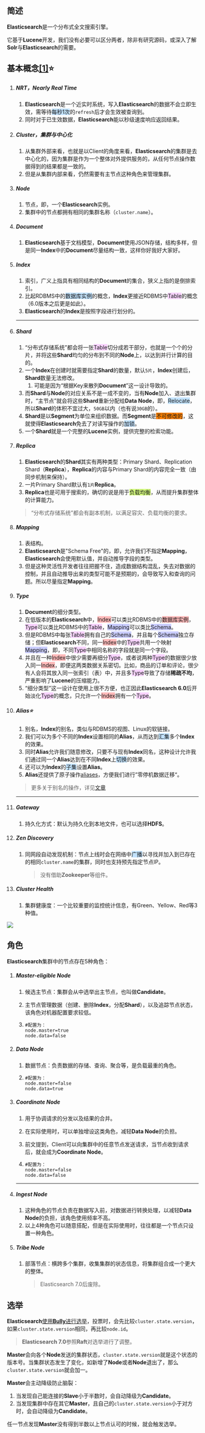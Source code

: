 ## 简述

**Elasticsearch**是一个分布式全文搜索引擎。

它基于**Lucene**开发，我们没有必要可以区分两者，除非有研究源码，或深入了解**Solr**与**Elasticsearch**的需要。



## 基本概念[[1]](https://www.cnblogs.com/duanxz/p/10108296.html)⭐

1. ##### NRT，Nearly Real Time

   1. **Elasticsearch**是一个近实时系统，写入**Elasticsearch**的数据不会立即生效，需等待<span style=background:#c2e2ff>每秒1次</span>的`refresh`后才会生效被查询到。
   2. 同时对于已生效数据，**Elasticsearch**能以秒级速度响应返回结果。

2. ##### Cluster，集群与中心化

   1. 从集群外部来看，也就是以Client的角度来看，**Elasticsearch**的集群是去中心化的，因为集群是作为一个整体对外提供服务的，从任何节点操作数据得到的结果都是一致的。
   2. 但是从集群内部来看，仍然需要有主节点这种角色来管理集群。

3. ##### Node

   1. 节点，即，一个**Elasticsearch**实例。
   2. 集群中的节点都拥有相同的集群名称（`cluster.name`）。

4. ##### Document

   1. **Elasticsearch**基于文档模型，**Document**使用JSON存储，结构多样，但是同一**Index**中的**Document**尽量结构一致，这样你好我好大家好。

5. ##### Index

   1. 索引，广义上指具有相同结构的**Document**的集合，狭义上指的是倒排索引。
   2. 比起RDBMS中的<span style=background:#c2e2ff>数据库实例</span>的概念，**Index**更接近RDBMS中<span style=background:#f8d2ff>Table</span>的概念（6.0版本之后更是如此）。
   3. **Elasticsearch**的**Index**是按照字段进行划分的。

   ------

6. ##### Shard

   1. “分布式存储系统”都会将一张<span style=background:#f8d2ff>Table</span>切分成若干部分，也就是一个个的分片，并将这些**Shard**均匀的分布到不同的**Node**上，以达到并行计算的目的。
   2. 一个**Index**在创建时就需要指定**Shard**的数量，默认`5片`，**Index**创建后，**Shard**数量无法修改。
      1. 可能是因为“根据Key来散列**Document**”这一设计导致的。
   3. 而**Shard**与**Node**的对应关系不是一成不变的，当有**Node**加入、退出集群时，“主节点”就会将这些**Shard**重新分配给**Data Node**，即，<span style=background:#c2e2ff>Relocate</span>，所以**Shard**的体积不宜过大，`50GB`以内（也有说`30GB`的）。
   4. **Shard**是以**Segment**为单位来组织数据。而**Segment**是<span style=background:#ff8000>不可修改的</span>，这就使得**Elasticsearch**免去了对读写操作的<span style=background:#c2e2ff>加锁</span>。
   5. 一个**Shard**就是一个完整的**Lucene**实例，提供完整的检索功能。

7. ##### Replica

   1. **Elasticsearch**的**Shard**其实有两种类型：Primary Shard、Replication Shard（**Replica**），**Replica**的内容与Primary Shard的内容完全一致（由同步机制来保持）。
   2. 一片Primary Shard默认有`1片`**Replica**。
   3. **Replica**也是可用于搜索的，确切的说是用于<span style=background:#d4fe7f>负载均衡</span>，从而提升集群整体的计算能力。

   > “分布式存储系统”都会有副本机制，以满足容灾、负载均衡的要求。

8. ##### Mapping

   1. 表结构。
   2. **Elasticsearch**是"Schema Free"的，即，允许我们不指定**Mapping**，**Elasticsearch**会使用默认值，并自动推导字段的类型。
   3. 但是这种灵活性开发者往往把握不住，造成数据结构混乱，失去对数据的控制，并且自动推导出来的类型可能不是预期的，会导致写入和查询的问题。所以尽量指定**Mapping**。

9. ##### Type

   1. **Document**的细分类型。
   2. 在低版本的**Elasticsearch**中，<span style=background:#ffb8b8>Index</span>可以类比RDBMS中的<span style=background:#ffb8b8>数据库实例</span>，<span style=background:#f8d2ff>Type</span>可以类比RDBMS中的<span style=background:#f8d2ff>Table</span>，<span style=background:#c9ccff>Mapping</span>可以类比<span style=background:#c9ccff>Schema</span>。
   3. 但是RDBMS中每张<span style=background:#f8d2ff>Table</span>拥有自己的<span style=background:#c9ccff>Schema</span>，并且每个<span style=background:#c9ccff>Schema</span>独立存储；但**Elasticsearch**不同，同一<span style=background:#ffb8b8>Index</span>中的<span style=background:#f8d2ff>Type</span>共用一个映射<span style=background:#c9ccff>Mapping</span>，即，不同<span style=background:#f8d2ff>Type</span>中相同名称的字段就是同一个字段。
   4. 并且在一种<span style=background:#ffb8b8>Index</span>中很少需要再细分<span style=background:#f8d2ff>Type</span>，或者说两种<span style=background:#f8d2ff>Type</span>的数据很少放入同一<span style=background:#ffb8b8>Index</span>，即便这两类数据关系密切。比如，商品的订单和评论，很少有人会将其放入同一张索引（表）中，并且多<span style=background:#f8d2ff>Type</span>导致了存储**稀疏不均**，严重影响了**Lucene**的压缩能力。
   5. “细分类型”这一设计在使用上很不方便，也正因此**Elasticsearch 6.0**后开始淡化<span style=background:#f8d2ff>Type</span>的概念，只允许一个<span style=background:#ffb8b8>Index</span>拥有一个<span style=background:#f8d2ff>Type</span>。

10. ##### Alias⭐

    1. 别名，**Index**的别名，类似与RDBMS的视图、Linux的软链接。
    2. 我们可以为多个不同的**Index**设置相同的**Alias**，从而达到<span style=background:#c2e2ff>汇集</span>多个**Index**的效果。
    3. 同时**Alias**允许我们随意修改，只要不与现有**Index**同名，这种设计允许我们通过同一个**Alias**达到在不同**Index**上<span style=background:#c2e2ff>切换</span>的效果。
    4. 还可以为**Index**的<span style=background:#c2e2ff>子集</span>设置**Alias**。
    5. **Alias**还提供了原子操作[aliases](https://www.elastic.co/guide/cn/elasticsearch/guide/current/index-aliases.html)，方便我们进行”零停机数据迁移“。

    > 更多关于别名的操作，详见[文章](https://www.cnblogs.com/duanxz/archive/2013/05/11/3072547.html)

    ------

11. ##### Gateway

    1. 持久化方式：默认为持久化到本地文件，也可以选择**HDFS**。

12. ##### Zen Discovery

    1. 同网段自动发现机制：节点上线时会在网络中<span style=background:#c2e2ff>广播</span>以寻找并加入到已存在的相同`cluster.name`的集群，同时也支持预先指定节点IP。

       > 没有借助**Zookeeper**等组件。

13. ##### Cluster Health

    1. 集群健康度：一个比较重要的监控统计信息，有Green、Yellow、Red等3种值。 


![](../images/9/elasticsearch_framework.png)



## 角色

**Elasticsearch**集群中的节点存在5种角色：

1. ##### Master-eligible Node

   1. 候选主节点：集群会从中选举出主节点，也叫做**Candidate**。

   2. 主节点管理数据（创建、删除**Index**，分配**Shard**），以及追踪节点状态，该角色对机器配置要求较低。

   3. ```properties
      #配置为：
      node.master=true
      node.data=false
      ```

2. ##### Data Node

   1. 数据节点：负责数据的存储、查询、聚合等，是负载最重的角色。

   2. ```properties
      #配置为：
      node.master=false
      node.data=true
      ```
   
3. ##### Coordinate Node

   1. 用于协调请求的分发以及结果的合并。

   2. 在实际使用时，可以单独增设这类角色，减轻**Data Node**的负担。

   3. 前文提到，Client可以向集群中的任意节点发送请求，当节点收到请求后，就会成为**Coordinate Node**。

   4. ```properties
      #配置为：
      node.master=false
      node.data=false
      ```
   
   ------
   
4. ##### Ingest Node

   1. 这种角色的节点负责在数据写入前，对数据进行转换处理，以减轻**Data Node**的负担，该角色使用频率不高。
   2. 以上4种角色可以随意搭配，但是在实际使用时，往往都是一个节点只设置一种角色。

5. ##### Tribe Node

   1. 部落节点：横跨多个集群，收集集群的状态信息，将集群组合成一个更大的整体。

      > Elasticsearch 7.0后废除。



## 选举

**Elasticsearch**[使用**Bully**进行选举](https://zhuanlan.zhihu.com/p/110079342)，投票时，会先比较`cluster.state.version`，如果`cluster.state.version`相同，再比较`node.id`。

> **Elasticsearch 7.0**参照**Raft**对选举进行了调整。

**Master**会向各个**Node**发送的集群状态，`cluster.state.version`就是这个状态的版本号。当集群状态发生了变化，如新增了**Node**或者**Node**退出了，那么`cluster.state.version`就会加一。

**Master**会主动降级防止脑裂：

1. 当发现自己能连接的**Slave**小于半数时，会自动降级为**Candidate**。
2. 当发现集群中存在其它**Master**，且自己的`cluster.state.version`小于对方时，会自动降级为**Candidate**。

任一节点发现**Master**没有得到半数以上节点认可的时候，就会触发选举。

